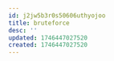 ```yaml
---
id: j2jw5b3r0s50606uthyojoo
title: bruteforce
desc: ''
updated: 1746447027520
created: 1746447027520
---
```

